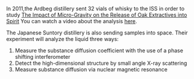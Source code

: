 In 2011,the Ardbeg distillery sent 32 vials of whisky to the ISS in order to study 
<a href="http://www.ardbeg.com/CDN/ardbeg-media/ardbeg/supernova/ARD9109SupernovaWhitePaperA4.pdf" target="_blank">The Impact of Micro-Gravity on the Release of Oak Extractives into Spirit</a>
You can watch a video about the analysis <a href="http://www.ardbeg.com/ardbeg/the-results" target="_blank">here</a>.

The Japanese Suntory distillery is also sending samples into space. Their experiment will analyze the liquid three ways: 
1. Measure the substance diffusion coefficient with the use of a phase shifting interferometer
2. Detect the high-dimensional structure by small angle X-ray scattering
3. Measure substance diffusion via nuclear magnetic resonance